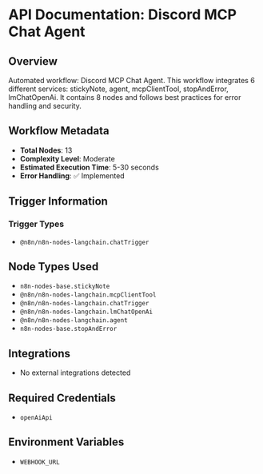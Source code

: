 # API Documentation: Discord MCP Chat Agent

## Overview
Automated workflow: Discord MCP Chat Agent. This workflow integrates 6 different services: stickyNote, agent, mcpClientTool, stopAndError, lmChatOpenAi. It contains 8 nodes and follows best practices for error handling and security.

## Workflow Metadata
- **Total Nodes**: 13
- **Complexity Level**: Moderate
- **Estimated Execution Time**: 5-30 seconds
- **Error Handling**: ✅ Implemented

## Trigger Information
### Trigger Types
- `@n8n/n8n-nodes-langchain.chatTrigger`

## Node Types Used
- `n8n-nodes-base.stickyNote`
- `@n8n/n8n-nodes-langchain.mcpClientTool`
- `@n8n/n8n-nodes-langchain.chatTrigger`
- `@n8n/n8n-nodes-langchain.lmChatOpenAi`
- `@n8n/n8n-nodes-langchain.agent`
- `n8n-nodes-base.stopAndError`

## Integrations
- No external integrations detected

## Required Credentials
- `openAiApi`

## Environment Variables
- `WEBHOOK_URL`
